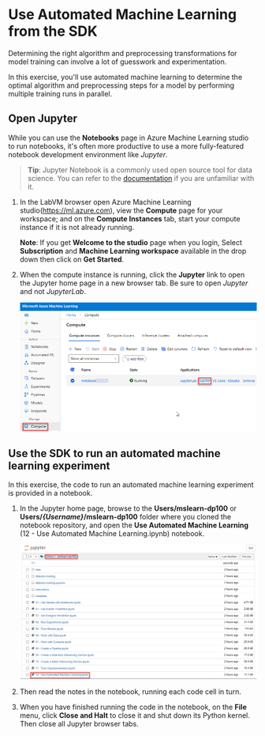 # Use Automated Machine Learning from the SDK

Determining the right algorithm and preprocessing transformations for model training can involve a lot of guesswork and experimentation.

In this exercise, you'll use automated machine learning to determine the optimal algorithm and preprocessing steps for a model by performing multiple training runs in parallel.
## Open Jupyter

While you can use the **Notebooks** page in Azure Machine Learning studio to run notebooks, it's often more productive to use a more fully-featured notebook development environment like *Jupyter*.

> **Tip**: Jupyter Notebook is a commonly used open source tool for data science. You can refer to the [documentation](https://jupyter-notebook.readthedocs.io/en/stable/notebook.html) if you are unfamiliar with it.

1. In the LabVM browser open Azure Machine Learning studio(https://ml.azure.com), view the **Compute** page for your workspace; and on the **Compute Instances** tab, start your compute instance if it is not already running.

    **Note**: If you get **Welcome to the studio** page when you login, Select **Subscription** and **Machine Learning workspace** available in the drop down then click on **Get Started**.

2. When the compute instance is running, click the **Jupyter** link to open the Jupyter home page in a new browser tab. Be sure to open *Jupyter* and not *JupyterLab*.

    ![](images/jupyter.png)

## Use the SDK to run an automated machine learning experiment

In this exercise, the code to run an automated machine learning experiment is provided in a notebook.

1. In the Jupyter home page, browse to the **Users/mslearn-dp100** or **Users/*{Username}*/mslearn-dp100** folder where you cloned the notebook repository, and open the **Use Automated Machine Learning** (12 - Use Automated Machine Learning.ipynb) notebook.

    ![](images/runml.png)

2. Then read the notes in the notebook, running each code cell in turn.
3. When you have finished running the code in the notebook, on the **File** menu, click **Close and Halt** to close it and shut down its Python kernel. Then close all Jupyter browser tabs.



